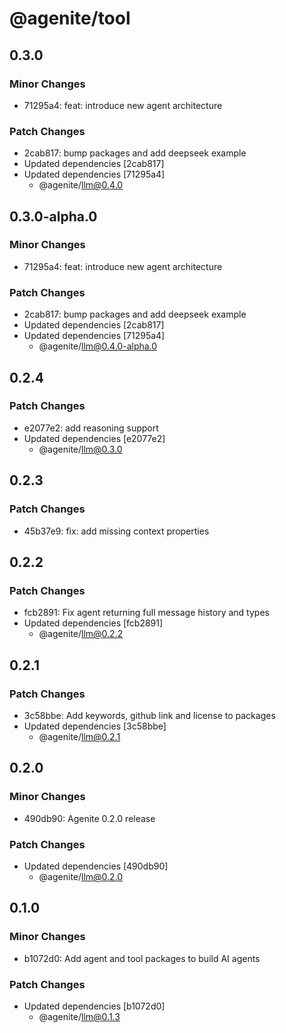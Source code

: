 # @agenite/tool

## 0.3.0

### Minor Changes

- 71295a4: feat: introduce new agent architecture

### Patch Changes

- 2cab817: bump packages and add deepseek example
- Updated dependencies [2cab817]
- Updated dependencies [71295a4]
  - @agenite/llm@0.4.0

## 0.3.0-alpha.0

### Minor Changes

- 71295a4: feat: introduce new agent architecture

### Patch Changes

- 2cab817: bump packages and add deepseek example
- Updated dependencies [2cab817]
- Updated dependencies [71295a4]
  - @agenite/llm@0.4.0-alpha.0

## 0.2.4

### Patch Changes

- e2077e2: add reasoning support
- Updated dependencies [e2077e2]
  - @agenite/llm@0.3.0

## 0.2.3

### Patch Changes

- 45b37e9: fix: add missing context properties

## 0.2.2

### Patch Changes

- fcb2891: Fix agent returning full message history and types
- Updated dependencies [fcb2891]
  - @agenite/llm@0.2.2

## 0.2.1

### Patch Changes

- 3c58bbe: Add keywords, github link and license to packages
- Updated dependencies [3c58bbe]
  - @agenite/llm@0.2.1

## 0.2.0

### Minor Changes

- 490db90: Agenite 0.2.0 release

### Patch Changes

- Updated dependencies [490db90]
  - @agenite/llm@0.2.0

## 0.1.0

### Minor Changes

- b1072d0: Add agent and tool packages to build AI agents

### Patch Changes

- Updated dependencies [b1072d0]
  - @agenite/llm@0.1.3
